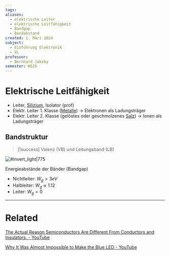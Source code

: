 ```yaml
---
tags: 
aliases:
  - elektrische Leiter
  - elektrische Leitfähigkeit
  - Bandgap
  - Bandabstand
created: 1. März 2024
subject:
  - Einführung Elektronik
  - VL
professor:
  - Bernhard Jakoby
semester: WS25
---
```


# Elektrische Leitfähigkeit

- Leiter, [Silizium](../Physik/Materialkunde/Silizium.md), Isolator (prof)
- Elektr. Leiter 1. Klasse ([Metalle](Metallbindung.md)) $\rightarrow$ Elektronen als Ladungsträger
- Elektr. Leiter 2. Klasse (gelöstes oder geschmolzenes [Salz](Ionenbindung.md)) $\rightarrow$ Ionen als Ladungsträger

## Bandstruktur

> [!success] Valenz (VB) und Leitungsband (LB)

![#invert_light|775](../Hardwareentwicklung/assets/Baendermodell.png)

Energieabstände der Bänder (Bandgap)

- Nichtleiter: $W_{g}>3eV$
- Halbleiter: $W_{g}\approx1.12$
- Leiter: $W_{g} = 0$

---

# Related

[The Actual Reason Semiconductors Are Different From Conductors and Insulators. - YouTube](https://www.youtube.com/watch?v=-lHXZk5M6cI)

[Why It Was Almost Impossible to Make the Blue LED - YouTube](https://www.youtube.com/watch?v=AF8d72mA41M)